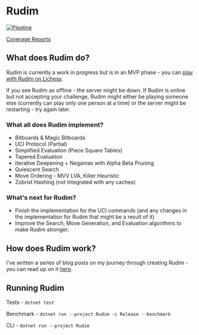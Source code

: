 # Rudim
[![Pipeline](https://github.com/znxftw/rudim/actions/workflows/pipeline.yml/badge.svg)](https://github.com/znxftw/rudim/actions/workflows/pipeline.yml)

[Coverage Reports](https://znxftw.github.io/rudim)

## What does Rudim do?

Rudim is currently a work in progress but is in an MVP phase - you can [play with Rudim on Lichess](https://lichess.org/@/rudim-bot).  

If you see Rudim as offline - the server might be down. If Rudim is online but not accepting your challenge, Rudim might either be playing someone else (currently can play only one person at a time) or the server might be restarting - try again later.

### What all does Rudim implement?

- Bitboards & Magic Bitboards
- UCI Protocol (Partial)
- Simplified Evaluation (Piece Square Tables)
- Tapered Evaluation
- Iterative Deepening + Negamax with Alpha Beta Pruning
- Quiescent Search
- Move Ordering - MVV LVA, Killer Heuristic
- Zobrist Hashing (not integrated with any caches)

### What's next for Rudim?

- Finish the implementation for the UCI commands (and any changes in the implementation for Rudim that might be a result of it)
- Improve the Search, Move Generation, and Evaluation algorithms to make Rudim stronger.

## How does Rudim work?

I've written a series of blog posts on my journey through creating Rudim - you can read up on it [here](https://vishnubhagyanath.dev/tags/rudim/).

## Running Rudim

Tests - `dotnet test`

Benchmark  - `dotnet run --project Rudim -c Release --benchmark`

CLI - `dotnet run --project Rudim`
